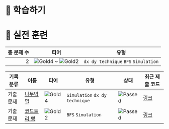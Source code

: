 # 📖 학습하기

# 🥇 실전 훈련
|총 문제 수|티어|유형|
|---:|---|---|
|2|![Gold4][g4] ~ ![Gold2][g2]|`dx dy technique` `BFS` `Simulation`|

|기록분류|이름|티어|유형|상태|최근 제출 코드|
|---|---|---|---|---|---|
|기출문제|[나무박멸](https://www.codetree.ai/training-field/frequent-problems/problems/tree-kill-all)|![Gold4][g4]|`Simulation` `dx dy technique`|![Passed][passed]|[링크](https://github.com/abm12one/codetree-TILs/blob/main/240615/%EB%82%98%EB%AC%B4%EB%B0%95%EB%A9%B8/tree-kill-all.cpp)|
|기출문제|[코드트리 빵](https://www.codetree.ai/training-field/frequent-problems/problems/codetree-mon-bread)|![Gold2][g2]|`BFS` `Simulation`|![Passed][passed]|[링크](https://github.com/abm12one/codetree-TILs/blob/main/240615/%EC%BD%94%EB%93%9C%ED%8A%B8%EB%A6%AC%20%EB%B9%B5/codetree-mon-bread.cpp)|










[b5]: https://img.shields.io/badge/Bronze_5-%235D3E31.svg
[b4]: https://img.shields.io/badge/Bronze_4-%235D3E31.svg
[b3]: https://img.shields.io/badge/Bronze_3-%235D3E31.svg
[b2]: https://img.shields.io/badge/Bronze_2-%235D3E31.svg
[b1]: https://img.shields.io/badge/Bronze_1-%235D3E31.svg
[s5]: https://img.shields.io/badge/Silver_5-%23394960.svg
[s4]: https://img.shields.io/badge/Silver_4-%23394960.svg
[s3]: https://img.shields.io/badge/Silver_3-%23394960.svg
[s2]: https://img.shields.io/badge/Silver_2-%23394960.svg
[s1]: https://img.shields.io/badge/Silver_1-%23394960.svg
[g5]: https://img.shields.io/badge/Gold_5-%23FFC433.svg
[g4]: https://img.shields.io/badge/Gold_4-%23FFC433.svg
[g3]: https://img.shields.io/badge/Gold_3-%23FFC433.svg
[g2]: https://img.shields.io/badge/Gold_2-%23FFC433.svg
[g1]: https://img.shields.io/badge/Gold_1-%23FFC433.svg
[p5]: https://img.shields.io/badge/Platinum_5-%2376DDD8.svg
[p4]: https://img.shields.io/badge/Platinum_4-%2376DDD8.svg
[p3]: https://img.shields.io/badge/Platinum_3-%2376DDD8.svg
[p2]: https://img.shields.io/badge/Platinum_2-%2376DDD8.svg
[p1]: https://img.shields.io/badge/Platinum_1-%2376DDD8.svg
[passed]: https://img.shields.io/badge/Passed-%23009D27.svg
[failed]: https://img.shields.io/badge/Failed-%23D24D57.svg
[easy]: https://img.shields.io/badge/쉬움-%235cb85c.svg?for-the-badge
[medium]: https://img.shields.io/badge/보통-%23FFC433.svg?for-the-badge
[hard]: https://img.shields.io/badge/어려움-%23D24D57.svg?for-the-badge